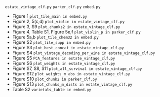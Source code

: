 

`estate_vintage_clf.py`
`parker_clf.py`
`embed.py`

* Figure 1 `plot_tile_main in embed.py`
* Figure 2, 5(c,d) `plot_violin in estate_vintage_clf.py`
* Figure 3, S9 `plot_chunks2 in estate_vintage_clf.py`
* Figure 4, Table S1, Figure 5e,f `plot_violin_p in parker_clf.py`
* Figure 5a,b `plot_tile_chem32 in embed.py`
* Figure S2 `plot_tile_supp in embed.py`
* Figure S3 `plot_best_concat in estate_vintage_clf.py`
* Figure S4 `plot_vintage_decoding_per_wine in estate_vintage_clf.py`
* Figure S5 `PCA_features in estate_vintage_clf.py`
* Figure S6 `plot_weights in estate_vintage_clf.py`
* Figure S7, S8, S11 `plot_all_survival in estate_vintage_clf.py`
* Figure S12 `plot_weights_m_abs in estate_vintage_clf.py`
* Figure S10 `plot_chunk2 in parker_clf.py`
* Figure S13 `plot_chunks_m_dists in estate_vintage_clf.py`
* Table S2 `varietals_table in embed.py`








